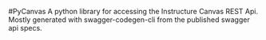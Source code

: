 #PyCanvas
A python library for accessing the Instructure Canvas REST Api. Mostly generated with swagger-codegen-cli from the published swagger api specs.